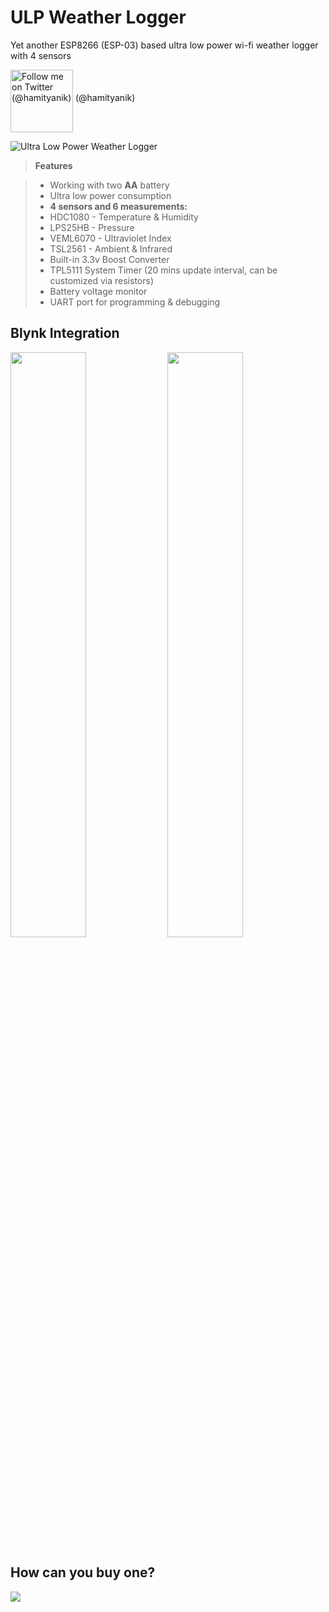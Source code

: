 # ULP Weather Logger
Yet another ESP8266 (ESP-03) based ultra low power wi-fi weather logger with 4 sensors

[<img src="https://g.twimg.com/about/feature-corporate/image/followbutton.png" width="100" title="Follow me on Twitter (@hamityanik)" align="middle">](https://twitter.com/hamityanik) (@hamityanik)

![Ultra Low Power Weather Logger](https://raw.githubusercontent.com/hamityanik/ULP-Weather-Logger/master/ULP-Weather-Logger.jpg)

> **Features**

> - Working with two **AA** battery
> - Ultra low power consumption
> - **4 sensors and 6 measurements:**
>  - HDC1080 - Temperature & Humidity
>  - LPS25HB - Pressure
>  - VEML6070 - Ultraviolet Index
>  - TSL2561 - Ambient & Infrared
> - Built-in 3.3v Boost Converter
> - TPL5111 System Timer (20 mins update interval, can be customized via resistors)
> - Battery voltage monitor
> - UART port for programming & debugging 

## Blynk Integration
<img src="https://raw.githubusercontent.com/hamityanik/ULP-Weather-Logger/master/Images/Blynk-App1.png" width="49%"> <img src="https://raw.githubusercontent.com/hamityanik/ULP-Weather-Logger/master/Images/Blynk-App2.png" width="49%">

## How can you buy one?
<a href="https://www.tindie.com/stores/iohippo/?ref=offsite_badges&utm_source=sellers_iohippo&utm_medium=badges&utm_campaign=badge_small"><img src="https://d2ss6ovg47m0r5.cloudfront.net/badges/tindie-smalls.png"></a>
